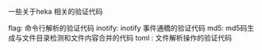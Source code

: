 一些关于heka 相关的验证代码

flag: 命令行解析的验证代码
inotify: inotify 事件通穚的验证代码
md5: md5码生成与文件目录检测和文件内容合并的代码
toml : 文件解析操作的验证代码

